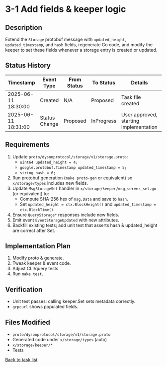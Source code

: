 # 3-1 Add fields & keeper logic

## Description
Extend the `Storage` protobuf message with `updated_height`, `updated_timestamp`, and `hash` fields, regenerate Go code, and modify the keeper to set these fields whenever a storage entry is created or updated.

## Status History
| Timestamp | Event Type | From Status | To Status | Details | User |
|-----------|------------|-------------|-----------|---------|------|
| 2025-06-11 18:30:00 | Created | N/A | Proposed | Task file created | ai-agent |
| 2025-06-11 18:31:00 | Status Change | Proposed | InProgress | User approved, starting implementation | ai-agent |

## Requirements
1. Update `proto/dysonprotocol/storage/v1/storage.proto`:  
   - `uint64 updated_height = 4;`  
   - `google.protobuf.Timestamp updated_timestamp = 5;`  
   - `string hash = 6;`
2. Run protobuf generation (`make proto-gen` or equivalent) so `x/storage/types` includes new fields.
3. Update `MsgStorageSet` handler in `x/storage/keeper/msg_server_set.go` (or equivalent) to:
   - Compute SHA-256 hex of `msg.Data` and save to `hash`.
   - Set `updated_height = ctx.BlockHeight()` and `updated_timestamp = ctx.BlockTime()`.
4. Ensure `QueryStorage*` responses include new fields.
5. Emit event `EventStorageUpdated` with new attributes.
6. Backfill existing tests; add unit test that asserts hash & updated_height are correct after Set.

## Implementation Plan
1. Modify proto & generate.  
2. Tweak keeper & event code.  
3. Adjust CLI/query tests.  
4. Run `make test`.

## Verification
- Unit test passes: calling keeper.Set sets metadata correctly.  
- `grpcurl` shows populated fields.

## Files Modified
- `proto/dysonprotocol/storage/v1/storage.proto`
- Generated code under `x/storage/types` (auto)  
- `x/storage/keeper/*`  
- Tests

[Back to task list](./tasks.md) 